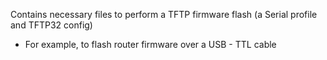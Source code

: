 Contains necessary files to perform a TFTP firmware flash (a Serial profile and TFTP32 config)
  - For example, to flash router firmware over a USB - TTL cable
